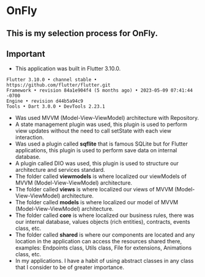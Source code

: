 # OnFly

## This is my selection process for OnFly.

## Important

- This application was built in Flutter 3.10.0.
>
    Flutter 3.10.0 • channel stable • https://github.com/flutter/flutter.git
    Framework • revision 84a1e904f4 (5 months ago) • 2023-05-09 07:41:44 -0700
    Engine • revision d44b5a94c9
    Tools • Dart 3.0.0 • DevTools 2.23.1
>
- Was used MVVM (Model-View-ViewModel) architecture with Repository.
- A state management plugin was used, this plugin is used to perform view updates without the need to call setState with each view interaction.
- Was used a plugin called **sqflite** that is famous SQLite but for Flutter applications, this plugin is used to perform save data on internal database.
- A plugin called DIO was used, this plugin is used to structure our architecture and services standard.
- The folder called **viewmodels** is where localized our viewModels of MVVM (Model-View-ViewModel) architecture.
- The folder called **views** is where localized our views of MVVM (Model-View-ViewModel) architecture.
- The folder called **models** is where localized our model of MVVM (Model-View-ViewModel) architecture.
- The folder called **core** is where localized our business rules, there was our internal database, values objects (rich entities), contracts, events class, etc.
- The folder called **shared** is where our components are located and any location in the application can access the resources shared there, examples: Endpoints class, Utils class, File for extensions, Animations class, etc.
- In my applications. I have a habit of using abstract classes in any class that I consider to be of greater importance.
